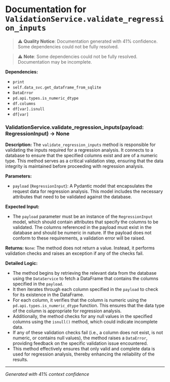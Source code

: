 # Documentation for `ValidationService.validate_regression_inputs`

> ⚠️ **Quality Notice**: Documentation generated with 41% confidence. Some dependencies could not be fully resolved.


> ⚠️ **Note**: Some dependencies could not be fully resolved. Documentation may be incomplete.

**Dependencies:**
- `print`
- `self.data_svc.get_dataframe_from_sqlite`
- `DataError`
- `pd.api.types.is_numeric_dtype`
- `df.columns`
- `df[var].isnull`
- `df[var]`
### ValidationService.validate_regression_inputs(payload: RegressionInput) -> None

**Description:**
The `validate_regression_inputs` method is responsible for validating the inputs required for a regression analysis. It connects to a database to ensure that the specified columns exist and are of a numeric type. This method serves as a critical validation step, ensuring that the data integrity is maintained before proceeding with regression analysis.

**Parameters:**
- `payload` (`RegressionInput`): A Pydantic model that encapsulates the request data for regression analysis. This model includes the necessary attributes that need to be validated against the database.

**Expected Input:**
- The `payload` parameter must be an instance of the `RegressionInput` model, which should contain attributes that specify the columns to be validated. The columns referenced in the payload must exist in the database and should be numeric in nature. If the payload does not conform to these requirements, a validation error will be raised.

**Returns:**
`None`: The method does not return a value. Instead, it performs validation checks and raises an exception if any of the checks fail.

**Detailed Logic:**
- The method begins by retrieving the relevant data from the database using the `DataService` to fetch a DataFrame that contains the columns specified in the `payload`.
- It then iterates through each column specified in the `payload` to check for its existence in the DataFrame.
- For each column, it verifies that the column is numeric using the `pd.api.types.is_numeric_dtype` function. This ensures that the data type of the column is appropriate for regression analysis.
- Additionally, the method checks for any null values in the specified columns using the `isnull()` method, which could indicate incomplete data.
- If any of these validation checks fail (i.e., a column does not exist, is not numeric, or contains null values), the method raises a `DataError`, providing feedback on the specific validation issue encountered.
- This method effectively ensures that only valid and complete data is used for regression analysis, thereby enhancing the reliability of the results.

---
*Generated with 41% context confidence*
